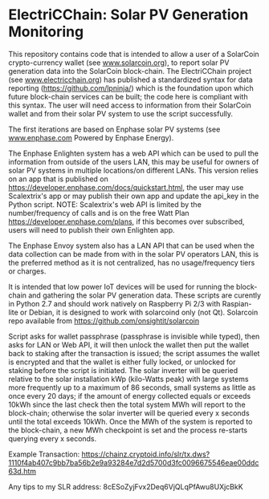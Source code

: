 # ElectriCChain: Solar PV Generation Monitoring

This repository contains code that is intended to allow a user of a SolarCoin crypto-currency wallet (see www.solarcoin.org), to report solar PV generation data into the SolarCoin block-chain.  The ElectriCChain project (see www.electricchain.org) has published a standardized syntax for data reporting (https://github.com/lpninja/) which is the foundation upon which future block-chain services can be built; the code here is compliant with this syntax.  The user will need access to information from their SolarCoin wallet and from their solar PV system to use the script successfully.

The first iterations are based on Enphase solar PV systems (see www.enphase.com  Powered by Enphase Energy).

The Enphase Enlighten system has a web API which can be used to pull the information from outside of the users LAN, this may be useful for owners of solar PV systems in multiple locations/on different LANs.  This version relies on an app that is published on https://developer.enphase.com/docs/quickstart.html, the user may use Scalextrix's app or may publish their own app and update the api_key in the Python script. 
NOTE: Scalextrix's web API is limited by the number/frequency of calls and is on the free Watt Plan https://developer.enphase.com/plans, if this becomes over subscribed, users will need to publish their own Enlighten app.

The Enphase Envoy system also has a LAN API that can be used when the data collection can be made from with in the solar PV operators LAN, this is the preferred method as it is not centralized, has no usage/frequency tiers or charges.

It is intended that low power IoT devices will be used for running the block-chain and gathering the solar PV generation data.  These scripts are curently in Python 2.7 and should work natively on Raspberry Pi 2/3 with Raspian-lite or Debian, it is designed to work with solarcoind only (not Qt).  Solarcoin repo available from https://github.com/onsightit/solarcoin

Script asks for wallet passphrase (passphrase is invisible while typed), then asks for LAN or Web API, it will then unlock the wallet then put the wallet back to staking after the transaction is issued; the  script assumes the wallet is encrypted and that the wallet is either fully locked, or unlocked for staking before the script is initiated.
The solar inverter will be queried relative to the solar installation kWp (kilo-Watts peak) with large systems more frequently up to a maximum of 86 seconds, small systems as little as once every 20 days; if the amount of energy collected equals or exceeds 10kWh since the last check then the total system MWh will report to the block-chain; otherwise the solar inverter will be queried every x seconds until the total exceeds 10kWh.  Once the MWh of the system is reported to the block-chain, a new MWh checkpoint is set and the process re-starts querying every x seconds.

Example Transaction: https://chainz.cryptoid.info/slr/tx.dws?1110f4ab407c9bb7ba56b2e9a93284e7d2d5700d3fc0096675546eae00ddc63d.htm

Any tips to my SLR address: 8cESoZyjFvx2Deq6VjQLqPfAwu8UXjcBkK
